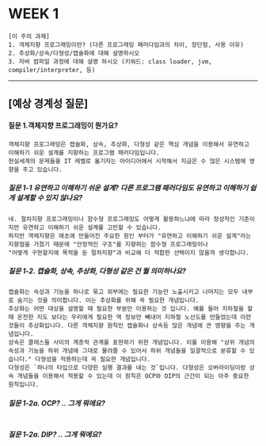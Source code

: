# WEEK 1

```
[이 주의 과제]
1. 객체지향 프로그래밍이란? (다른 프로그래밍 패러다임과의 차이, 장단점, 사용 이유)
2. 추상화/상속/다형성/캡슐화에 대해 설명하시오
3. 자바 컴파일 과정에 대해 설명 하시오 (키워드: class loader, jvm, compiler/interpreter, 등)
```

-----


## [예상 경계성 질문]

#### 질문 1.객체지향 프로그래밍이 뭔가요?
```
객체지향 프로그래밍은 캡슐화, 상속, 추상화, 다형성 같은 핵심 개념을 이용해서 유연하고 이해하기 쉬운 설계를 지향하는 프로그램 패러다임입니다.
현실세계의 문제들을 IT 레벨로 옮기자는 아이디어에서 시작해서 지금은 수 많은 시스템에 영향을 주고 있습니다.
```

##### 질문 1-1 유연하고 이해하기 쉬운 설계? 다른 프로그램 패러다임도 유연하고 이해하기 쉽게 설계할 수 있지 않나요?
```
네. 절차지향 프로그래밍이나 함수형 프로그래밍도 어떻게 활용하느냐에 따라 정성적인 기준이지만 유연하고 이해하기 쉬운 설계를 고민할 수 있습니다.
하지만 객체지향은 애초에 만들어진 주요한 원인 부터가 "유연하고 이해하기 쉬운 설계"라는 지향점을 가졌기 때문에 "안정적인 구조"를 지향하는 함수형 프로그래밍이나
"어떻게 구현할지에 목적을 둔 절차지향"과 비교해 더 적합한 선택이지 않을까 생각합니다.
```

##### 질문 1-2. 캡슐화, 상속, 추상화, 다형성 같은 건 뭘 의미하나요?
```
캡슐화는 속성과 기능을 하나로 묶고 외부에는 필요한 기능만 노출시키고 나머지는 모두 내부로 숨기는 것을 의미합니다. 이는 추상화를 위해 꼭 필요한 개념입니다.
추상화는 어떤 대상을 설명할 때 필요한 부분만 이용하는 것 입니다. 예를 들어 지하철을 할 때 온전한 지도 보다는 우리에게 필요한 역 정보만 빼내어 지하철 노선도를 만들었는데 이런 것들이 추상화입니다. 다른 객체지향 원칙인 캡슐화나 상속등 많은 개념에 큰 영향을 주는 개념입니다.
상속은 클래스들 사이의 계층적 관계를 표현하기 위한 개념입니다. 이를 이용해 "상위 개념의 속성과 기능을 하위 개념에 그대로 물려줄 수 있어서 하위 개념들을 일괄적으로 분류할 수 있습니다." 다형성을 적용하는데 꼭 필요한 개념입니다.
다형성은 `하나의 타입으로 다양한 실행 결과를 내는 것`입니다. 다형성은 오버라이딩이랑 상속 개념들을 이용해서 적용할 수 있는데 이 원칙은 OCP와 DIP의 근간이 되는 아주 중요한 원칙입니다.
```

##### 질문 1-2a. OCP? .. 그게 뭐에요?
```

```

##### 질문 1-2a. DIP? .. 그게 뭐에요?
```

```
